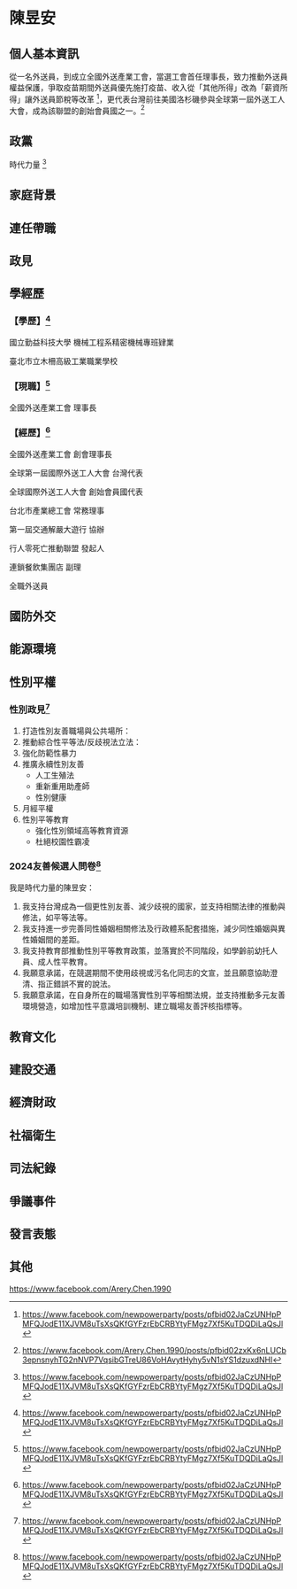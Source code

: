 # 陳昱安

## 個人基本資訊

從一名外送員，到成立全國外送產業工會，當選工會首任理事長，致力推動外送員權益保護，爭取疫苗期間外送員優先施打疫苗、收入從「其他所得」改為「薪資所得」讓外送員節稅等改革 [^1]，更代表台灣前往美國洛杉磯參與全球第一屆外送工人大會，成為該聯盟的創始會員國之一。[^2]

[^1]:https://www.facebook.com/newpowerparty/posts/pfbid02JaCzUNHpPMFQJodE11XJVM8uTsXsQKfGYFzrEbCRBYtyFMgz7Xf5KuTDQDiLaQsJl
[^2]: https://www.facebook.com/Arery.Chen.1990/posts/pfbid02zxKx6nLUCb3epnsnyhTG2nNVP7VqsibGTreU86VoHAvytHyhy5vN1sYS1dzuxdNHl

## 政黨

時代力量 [^1]

[^1]: https://www.newpowerparty.tw/campaign

## 家庭背景

## 連任帶職

## 政見

## 學經歷

### 【學歷】[^1]
國立勤益科技大學 機械工程系精密機械專班肄業

臺北市立木柵高級工業職業學校

### 【現職】[^1]

全國外送產業工會 理事長

### 【經歷】[^1]

全國外送產業工會 創會理事長

全球第一屆國際外送工人大會 台灣代表

全球國際外送工人大會  創始會員國代表

台北市產業總工會 常務理事

第一屆交通解嚴大遊行 協辦

行人零死亡推動聯盟 發起人

連鎖餐飲集團店 副理

全職外送員

[^1]: https://www.newpowerparty.tw/campaign

## 國防外交

## 能源環境

## 性別平權

### 性別政見[^1]

1. 打造性別友善職場與公共場所：
1. 推動綜合性平等法/反歧視法立法：
1. 強化防範性暴力
1. 推廣永續性別友善
    - 人工生殖法
    - 重新重用助產師
    - 性別健康
1. 月經平權
1. 性別平等教育
    - 強化性別領域高等教育資源
    - 杜絕校園性霸凌

### 2024友善候選人問卷[^1]

我是時代力量的陳昱安：

1. 我支持台灣成為一個更性別友善、減少歧視的國家，並支持相關法律的推動與修法，如平等法等。
1. 我支持進一步完善同性婚姻相關修法及行政體系配套措施，減少同性婚姻與異性婚姻間的差距。
1. 我支持教育部推動性別平等教育政策，並落實於不同階段，如學齡前幼托人員、成人性平教育。
1. 我願意承諾，在競選期間不使用歧視或污名化同志的文宣，並且願意協助澄清、指正錯誤不實的說法。
1. 我願意承諾，在自身所在的職場落實性別平等相關法規，並支持推動多元友善環境營造，如增加性平意識培訓機制、建立職場友善評核指標等。

[^1]: https://pridewatch.tw/candidate/yuannpp

## 教育文化

## 建設交通

## 經濟財政

## 社福衛生

## 司法紀錄

## 爭議事件

## 發言表態

## 其他

https://www.facebook.com/Arery.Chen.1990